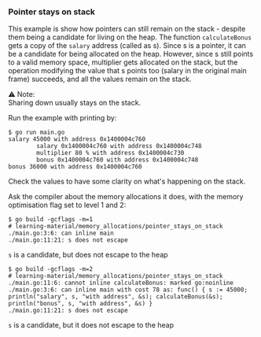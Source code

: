 ### Pointer stays on stack

This example is show how pointers can still remain on the stack - despite them being a candidate for living on the heap.
The function `calculateBonus` gets a copy of the `salary` address (called as s). Since s is a pointer, it can be a candidate for being allocated on the heap.
However, since s still points to a valid memory space, multiplier gets allocated on the stack, but the operation modifying the value that s points too (salary in the original main frame) succeeds, and all the values remain on the stack.


⚠️ Note:  
Sharing down usually stays on the stack.


Run the example with printing by:  

```
$ go run main.go        
salary 45000 with address 0x1400004c760
        salary 0x1400004c760 with address 0x1400004c748
        multiplier 80 % with address 0x1400004c730
        bonus 0x1400004c760 with address 0x1400004c748
bonus 36000 with address 0x1400004c760
```

Check the values to have some clarity on what's happening on the stack.


Ask the compiler about the memory allocations it does, with the memory optimisation flag set to level 1 and 2:    

```
$ go build -gcflags -m=1
# learning-material/memory_allocations/pointer_stays_on_stack
./main.go:3:6: can inline main
./main.go:11:21: s does not escape
```

`s` is a candidate, but does not escape to the heap   

```
$ go build -gcflags -m=2
# learning-material/memory_allocations/pointer_stays_on_stack
./main.go:11:6: cannot inline calculateBonus: marked go:noinline
./main.go:3:6: can inline main with cost 78 as: func() { s := 45000; println("salary", s, "with address", &s); calculateBonus(&s); println("bonus", s, "with address", &s) }
./main.go:11:21: s does not escape
```

`s` is a candidate, but it does not escape to the heap   